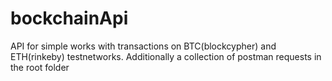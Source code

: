 # bockchainApi
API for simple works with transactions on BTC(blockcypher) and ETH(rinkeby) testnetworks.
Additionally a collection of postman requests in the root folder